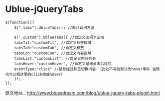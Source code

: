 Ublue-jQueryTabs
================

    $(function(){
        $(".tabs").UblueTabs(); //默认调用方法
     
        $(".custom").UblueTabs({ //自定义选项卡区域
        tabsTit:"customTit", //自定义标签区域
        tabsTab:"customTab", //自定义标签
        tabsCon:"customCon", //自定义内容区域
        tabsList:"customList", //自定义内容列表
        tabsHover:"customHover", //自定义鼠标点击后样式
        eventType:"click" //鼠标经过标签切换内容 （此处不写则默认为hover事件 当然也可以把这里的click改成hover）
        });
    });

原文地址：http://www.bluesdream.com/blog/ublue-jquery-tabs-plugin.html

